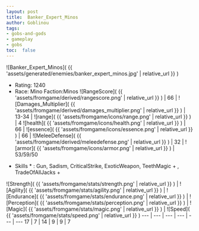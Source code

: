 ```yaml
---
layout: post
title:  Banker_Expert_Minos
author: Goblinou
tags:
- gobs-and-gods
- gameplay
- gobs
toc:  false
---
```


![Banker_Expert_Minos]( {{ 'assets/generated/enemies/banker_expert_minos.jpg' | relative_url }} )
- Rating: 1240
- Race: Mino  Faction:Minos
![RangeScore]( {{ 'assets/fromgame/derived/rangescore.png' | relative_url }} ) | 66 | ![Damages_Multiplier]( {{ 'assets/fromgame/derived/damages_multiplier.png' | relative_url }} ) | 13-34 | ![range]( {{ 'assets/fromgame/icons/range.png' | relative_url }} ) | 4
![health]( {{ 'assets/fromgame/icons/health.png' | relative_url }} ) | 66 | ![essence]( {{ 'assets/fromgame/icons/essence.png' | relative_url }} ) | 66 | ![MeleeDefense]( {{ 'assets/fromgame/derived/meleedefense.png' | relative_url }} ) | 32 | ![armor]( {{ 'assets/fromgame/icons/armor.png' | relative_url }} ) | 53/59/50
* Skills * : Gun, Sadism, CriticalStrike, ExoticWeapon, TeethMagic + , TradeOfAllJacks + 

![Strength]( {{ 'assets/fromgame/stats/strength.png' | relative_url }} ) | ![Agility]( {{ 'assets/fromgame/stats/agility.png' | relative_url }} ) | ![Endurance]( {{ 'assets/fromgame/stats/endurance.png' | relative_url }} ) | ![Perception]( {{ 'assets/fromgame/stats/perception.png' | relative_url }} ) | ![Magic]( {{ 'assets/fromgame/stats/magic.png' | relative_url }} ) | ![Speed]( {{ 'assets/fromgame/stats/speed.png' | relative_url }} )
--- | --- | --- | --- | --- | ---
17 | 7 | 14 | 9 | 9 | 7
